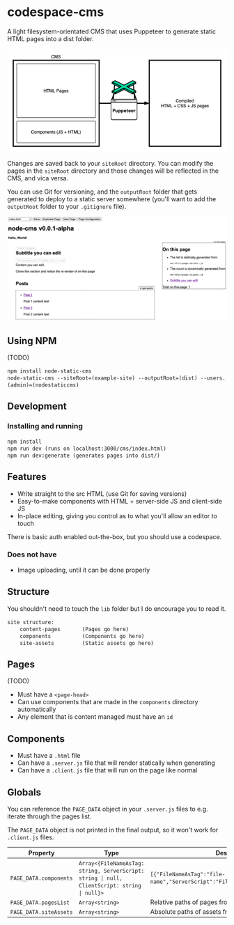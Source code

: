 # codespace-cms

A light filesystem-orientated CMS that uses Puppeteer to generate static HTML pages into a dist folder.

![System diagram](node-static-cms-diagram.png)

Changes are saved back to your `siteRoot` directory. You can modify the pages in the `siteRoot` directory and those changes will be reflected in the CMS, and vica versa.

You can use Git for versioning, and the `outputRoot` folder that gets generated to deploy to a static server somewhere (you'll want to add the `outputRoot` folder to your `.gitignore` file).

![Screenshot](screenshot.png)

## Using NPM

(TODO)

    npm install node-static-cms
    node-static-cms --siteRoot=(example-site) --outputRoot=(dist) --users.(admin)=(nodestaticcms)

## Development

### Installing and running

    npm install
    npm run dev (runs on localhost:3000/cms/index.html)
    npm run dev:generate (generates pages into dist/)

## Features

- Write straight to the src HTML (use Git for saving versions)
- Easy-to-make components with HTML + server-side JS and client-side JS
- In-place editing, giving you control as to what you'll allow an editor to touch

There is basic auth enabled out-the-box, but you should use a codespace.

### Does not have

- Image uploading, until it can be done properly

## Structure

You shouldn't need to touch the `lib` folder but I do encourage you to read it.

```
site structure:
    content-pages       (Pages go here)
    components          (Components go here)
    site-assets         (Static assets go here)
```

## Pages

(TODO)

- Must have a `<page-head>`
- Can use components that are made in the `components` directory automatically
- Any element that is content managed must have an `id`

## Components

- Must have a `.html` file
- Can have a `.server.js` file that will render statically when generating
- Can have a `.client.js` file that will run on the page like normal

## Globals

You can reference the `PAGE_DATA` object in your `.server.js` files to e.g. iterate through the pages list.

The `PAGE_DATA` object is not printed in the final output, so it won't work for `.client.js` files.

| Property               | Type                                                                                         | Description                                                                     |
| ---------------------- | -------------------------------------------------------------------------------------------- | ------------------------------------------------------------------------------- |
| `PAGE_DATA.components` | `Array<{FileNameAsTag: string, ServerScript: string \| null, ClientScript: string \| null}>` | `[{"FileNameAsTag":"file-name","ServerScript":"FileName","ClientScript":null}]` |
| `PAGE_DATA.pagesList`  | `Array<string>`                                                                              | Relative paths of pages from `src/content-pages`                                |
| `PAGE_DATA.siteAssets` | `Array<string>`                                                                              | Absolute paths of assets from `src/site-assets`                                 |
